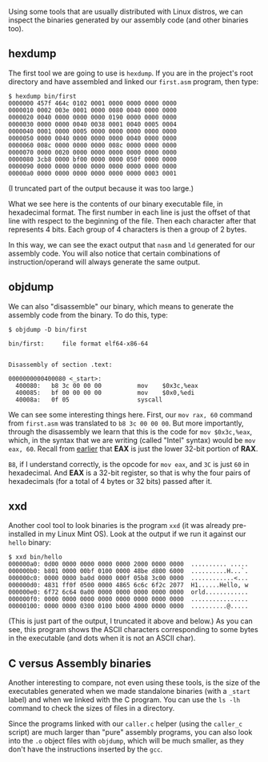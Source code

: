 Using some tools that are usually distributed with Linux distros, we can
inspect the binaries generated by our assembly code (and other binaries too).

## hexdump

The first tool we are going to use is `hexdump`. If you are in the project's 
root directory and have assembled and linked our `first.asm` program, then type:

    $ hexdump bin/first
    0000000 457f 464c 0102 0001 0000 0000 0000 0000
    0000010 0002 003e 0001 0000 0080 0040 0000 0000
    0000020 0040 0000 0000 0000 0190 0000 0000 0000
    0000030 0000 0000 0040 0038 0001 0040 0005 0004
    0000040 0001 0000 0005 0000 0000 0000 0000 0000
    0000050 0000 0040 0000 0000 0000 0040 0000 0000
    0000060 008c 0000 0000 0000 008c 0000 0000 0000
    0000070 0000 0020 0000 0000 0000 0000 0000 0000
    0000080 3cb8 0000 bf00 0000 0000 050f 0000 0000
    0000090 0000 0000 0000 0000 0000 0000 0000 0000
    00000a0 0000 0000 0000 0000 0000 0000 0003 0001

(I truncated part of the output because it was too large.)

What we see here is the contents of our binary executable file, in hexadecimal
format. The first number in each line is just the offset of that line
with respect to the beginning of the file. Then each character after that
represents 4 bits. Each group of 4 characters is then a group of
2 bytes.

In this way, we can see the exact output that `nasm` and `ld` generated for
our assembly code. You will also notice that certain combinations of
instruction/operand will always generate the same output.

## objdump

We can also "disassemble" our binary, which means to generate the assembly code
from the binary. To do this, type:

    $ objdump -D bin/first
    
    bin/first:     file format elf64-x86-64
    
    
    Disassembly of section .text:
    
    0000000000400080 <_start>:
      400080:	b8 3c 00 00 00       	mov    $0x3c,%eax
      400085:	bf 00 00 00 00       	mov    $0x0,%edi
      40008a:	0f 05                	syscall

We can see some interesting things here. First, our `mov rax, 60` command
from `first.asm` was translated to `b8 3c 00 00 00`. But more importantly,
through the disassembly we learn that this is the code for `mov $0x3c,%eax`,
which, in the syntax that we are writing (called "Intel" syntax) would be
`mov eax, 60`. Recall from [earlier](../registers/theory.md) that **EAX** is
just the lower 32-bit portion of **RAX**.

`B8`, if I understand correctly, is the opcode for `mov eax`, and `3C` is just
`60` in hexadecimal. And **EAX** is a 32-bit register, so that is why
the four pairs of hexadecimals (for a total of 4 bytes or 32 bits) passed 
after it.


## xxd

Another cool tool to look binaries is the program `xxd` (it was already
pre-installed in my Linux Mint OS).
Look at the output if we run it against our `hello` binary:

    $ xxd bin/hello
    000000a0: 0d00 0000 0000 0000 0000 2000 0000 0000  .......... .....
    000000b0: b801 0000 00bf 0100 0000 48be d800 6000  ..........H...`.
    000000c0: 0000 0000 ba0d 0000 000f 05b8 3c00 0000  ............<...
    000000d0: 4831 ff0f 0500 0000 4865 6c6c 6f2c 2077  H1......Hello, w
    000000e0: 6f72 6c64 0a00 0000 0000 0000 0000 0000  orld............
    000000f0: 0000 0000 0000 0000 0000 0000 0000 0000  ................
    00000100: 0000 0000 0300 0100 b000 4000 0000 0000  ..........@.....

(This is just part of the output, I truncated it above and below.)
As you can see, this program shows the ASCII characters corresponding to
some bytes in the executable (and dots when it is not an ASCII char).


## C versus Assembly binaries

Another interesting to compare, not even using these tools, is the size of
the executables generated when we made standalone binaries (with a
`_start` label) and when we linked with the C program. You can use
the `ls -lh` command to check the sizes of files in a directory.

Since the programs linked with our `caller.c` helper (using the `caller_c`
script) are much larger than "pure" assembly programs, you can also look
into the `.o` object files with `objdump`, which will be much smaller, as
they don't have the instructions inserted by the `gcc`.
